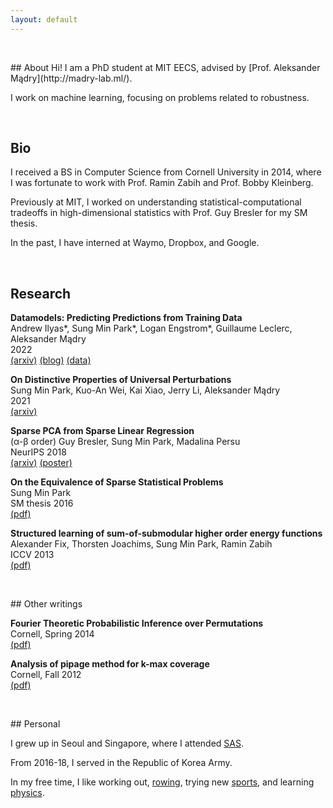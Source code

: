 ```yaml
---
layout: default
---
```


<p>&nbsp;</p>
## About
Hi! I am a PhD student at MIT EECS, advised by [Prof. Aleksander Mądry](http://madry-lab.ml/).

I work on machine learning, focusing on problems related to robustness.
<p>&nbsp;</p>

## Bio
I received a BS in Computer Science from Cornell University in 2014, where I was fortunate to work with Prof. Ramin Zabih and Prof. Bobby Kleinberg.

Previously at MIT, I worked on understanding statistical-computational tradeoffs in high-dimensional statistics with Prof. Guy Bresler for my SM thesis.

In the past, I have interned at Waymo, Dropbox, and Google.

<p>&nbsp;</p>

## Research

**Datamodels: Predicting Predictions from Training Data**\
Andrew Ilyas\*, Sung Min Park\*, Logan Engstrom\*, Guillaume Leclerc, Aleksander Mądry\
2022\
[(arxiv)](https://arxiv.org/abs/2202.00622) [(blog)](https://gradientscience.org/datamodels-1/) [(data)](https://github.com/MadryLab/datamodels-data)

**On Distinctive Properties of Universal Perturbations**\
Sung Min Park, Kuo-An Wei, Kai Xiao, Jerry Li, Aleksander Mądry\
2021\
[(arxiv)](https://arxiv.org/abs/2112.15329)

**Sparse PCA from Sparse Linear Regression**\
(α-β order) Guy Bresler, Sung Min Park, Madalina Persu\
NeurIPS 2018\
[(arxiv)](https://arxiv.org/abs/1811.10106) [(poster)](/assets/files/neurips_2018_poster.pdf)

**On the Equivalence of Sparse Statistical Problems**\
Sung Min Park\
SM thesis 2016\
[(pdf)](/assets/files/sm_thesis.pdf)

**Structured learning of sum-of-submodular higher order energy functions**\
Alexander Fix, Thorsten Joachims, Sung Min Park, Ramin Zabih\
ICCV 2013\
[(pdf)](/assets/files/submodular.pdf)



<p>&nbsp;</p>
## Other writings

**Fourier Theoretic Probabilistic Inference over Permutations**\
Cornell, Spring 2014\
[(pdf)](/assets/files/fourier.pdf)

**Analysis of pipage method for k-max coverage**\
Cornell, Fall 2012\
[(pdf)](/assets/files/max_coverage.pdf)


<p>&nbsp;</p>
## Personal

I grew up in Seoul and Singapore, where I attended [SAS](https://www.sas.edu.sg/).

From 2016-18, I served in the Republic of Korea Army.

In my free time, I like working out, [rowing](/assets/img/rowing.jpg), trying new [sports](https://www.loopkickstricking.com/), and learning [physics](https://sung-max.github.io/learning-qft/).

<p>&nbsp;</p>
